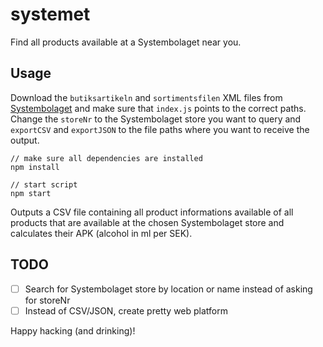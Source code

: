 # systemet
Find all products available at a Systembolaget near you.

## Usage
Download the ```butiksartikeln``` and ```sortimentsfilen``` XML files from [Systembolaget](https://www.systembolaget.se/api/) and make sure that ```index.js``` points to the correct paths. Change the ```storeNr``` to the Systembolaget store you want to query and ```exportCSV``` and ```exportJSON``` to the file paths where you want to receive the output.

    // make sure all dependencies are installed
    npm install

    // start script
    npm start

Outputs a CSV file containing all product informations available of all products that are available at the chosen Systembolaget store and calculates their APK (alcohol in ml per SEK).

## TODO

- [ ] Search for Systembolaget store by location or name instead of asking for storeNr
- [ ] Instead of CSV/JSON, create pretty web platform

Happy hacking (and drinking)!
